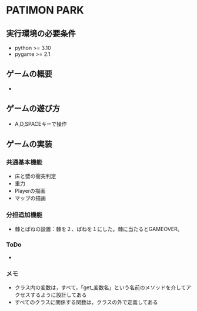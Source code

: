 # PATIMON PARK

## 実行環境の必要条件
* python >= 3.10
* pygame >= 2.1

## ゲームの概要
* 

## ゲームの遊び方
* A,D,SPACEキーで操作

## ゲームの実装
### 共通基本機能
* 床と壁の衝突判定
* 重力
* Playerの描画
* マップの描画

### 分担追加機能
* 棘とばねの設置：棘を２、ばねを１にした。棘に当たるとGAMEOVER。

### ToDo
- 

### メモ
* クラス内の変数は，すべて，「get_変数名」という名前のメソッドを介してアクセスするように設計してある
* すべてのクラスに関係する関数は，クラスの外で定義してある
